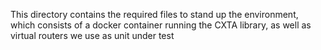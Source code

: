
This directory contains the required files to stand up the environment, which consists of a docker container running the CXTA library, as well as virtual routers we use as unit under test


